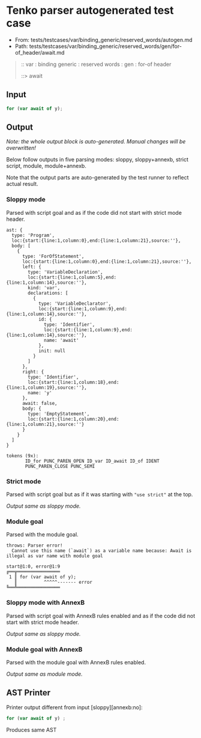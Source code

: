 # Tenko parser autogenerated test case

- From: tests/testcases/var/binding_generic/reserved_words/autogen.md
- Path: tests/testcases/var/binding_generic/reserved_words/gen/for-of_header/await.md

> :: var : binding generic : reserved words : gen : for-of header
>
> ::> await

## Input


`````js
for (var await of y);
`````

## Output

_Note: the whole output block is auto-generated. Manual changes will be overwritten!_

Below follow outputs in five parsing modes: sloppy, sloppy+annexb, strict script, module, module+annexb.

Note that the output parts are auto-generated by the test runner to reflect actual result.

### Sloppy mode

Parsed with script goal and as if the code did not start with strict mode header.

`````
ast: {
  type: 'Program',
  loc:{start:{line:1,column:0},end:{line:1,column:21},source:''},
  body: [
    {
      type: 'ForOfStatement',
      loc:{start:{line:1,column:0},end:{line:1,column:21},source:''},
      left: {
        type: 'VariableDeclaration',
        loc:{start:{line:1,column:5},end:{line:1,column:14},source:''},
        kind: 'var',
        declarations: [
          {
            type: 'VariableDeclarator',
            loc:{start:{line:1,column:9},end:{line:1,column:14},source:''},
            id: {
              type: 'Identifier',
              loc:{start:{line:1,column:9},end:{line:1,column:14},source:''},
              name: 'await'
            },
            init: null
          }
        ]
      },
      right: {
        type: 'Identifier',
        loc:{start:{line:1,column:18},end:{line:1,column:19},source:''},
        name: 'y'
      },
      await: false,
      body: {
        type: 'EmptyStatement',
        loc:{start:{line:1,column:20},end:{line:1,column:21},source:''}
      }
    }
  ]
}

tokens (9x):
       ID_for PUNC_PAREN_OPEN ID_var ID_await ID_of IDENT
       PUNC_PAREN_CLOSE PUNC_SEMI
`````

### Strict mode

Parsed with script goal but as if it was starting with `"use strict"` at the top.

_Output same as sloppy mode._

### Module goal

Parsed with the module goal.

`````
throws: Parser error!
  Cannot use this name (`await`) as a variable name because: Await is illegal as var name with module goal

start@1:0, error@1:9
╔══╦════════════════
 1 ║ for (var await of y);
   ║          ^^^^^------- error
╚══╩════════════════

`````

### Sloppy mode with AnnexB

Parsed with script goal with AnnexB rules enabled and as if the code did not start with strict mode header.

_Output same as sloppy mode._

### Module goal with AnnexB

Parsed with the module goal with AnnexB rules enabled.

_Output same as module mode._

## AST Printer

Printer output different from input [sloppy][annexb:no]:

````js
for (var await of y) ;
````

Produces same AST
